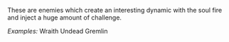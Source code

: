 These are enemies which create an interesting dynamic with the soul fire and inject a huge amount of challenge.

*Examples:*
Wraith
Undead
Gremlin